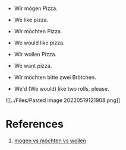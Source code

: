 # 

- Wir mögen Pizza.
- We like pizza.

- Wir möchten Pizza.
- We would like pizza.

- Wir wollen Pizza.
- We want pizza.

- Wir möchten bitte zwei Brötchen.
- We'd (We would) like two rolls, please.

![[../Files/Pasted image 20220519121908.png]]

# References

1. [mögen vs möchten vs wollen](https://www.germanwithantrim.com/mogen-mochten-wollen-conjugation-meaning-differences-usage/)